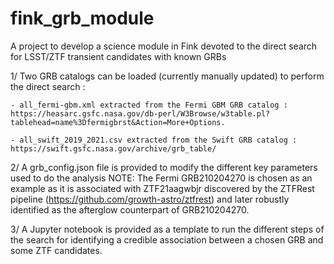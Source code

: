 # fink_grb_module
A project to develop a science module in Fink devoted to the direct search for LSST/ZTF transient candidates with known GRBs


1/ Two GRB catalogs can be loaded (currently manually updated) to perform the direct search : 

	- all_fermi-gbm.xml extracted from the Fermi GBM GRB catalog : https://heasarc.gsfc.nasa.gov/db-perl/W3Browse/w3table.pl?tablehead=name%3Dfermigbrst&Action=More+Options.
  
	- all_swift_2019_2021.csv extracted from the Swift GRB catalog : https://swift.gsfc.nasa.gov/archive/grb_table/
	
2/ A grb_config.json file is provided to modify the different key parameters used to do the analysis
NOTE: The Fermi GRB210204270 is chosen as an example as it is associated with ZTF21aagwbjr discovered by the ZTFRest pipeline (https://github.com/growth-astro/ztfrest) and later robustly identified as the afterglow counterpart of GRB210204270. 

3/ A Jupyter notebook is provided as a template to run the different steps of the search for identifying a credible association between a chosen GRB and some ZTF candidates.

